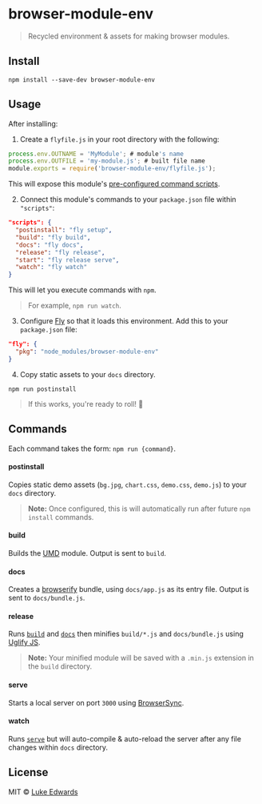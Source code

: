 # browser-module-env

> Recycled environment & assets for making browser modules.

## Install

```
npm install --save-dev browser-module-env
```

## Usage

After installing:

1. Create a `flyfile.js` in your root directory with the following:

  ```js
  process.env.OUTNAME = 'MyModule'; # module's name
  process.env.OUTFILE = 'my-module.js'; # built file name
  module.exports = require('browser-module-env/flyfile.js');
  ```

  This will expose this module's [pre-configured command scripts](#commands).

2. Connect this module's commands to your `package.json` file within `"scripts"`:

  ```json
  "scripts": {
    "postinstall": "fly setup",
    "build": "fly build",
    "docs": "fly docs",
    "release": "fly release",
    "start": "fly release serve",
    "watch": "fly watch"
  }
  ```

  This will let you execute commands with `npm`.

  > For example, `npm run watch`.

3. Configure [Fly](https://github.com/flyjs/fly) so that it loads this environment. Add this to your `package.json` file:

  ```json
  "fly": {
    "pkg": "node_modules/browser-module-env"
  }
  ```

4. Copy static assets to your `docs` directory.

  ```
  npm run postinstall
  ```

  > If this works, you're ready to roll! :tada:

## Commands

Each command takes the form: `npm run {command}`.

#### postinstall
Copies static demo assets (`bg.jpg`, `chart.css`, `demo.css`, `demo.js`) to your `docs` directory.

> **Note:** Once configured, this is will automatically run after future `npm install` commands.

#### build
Builds the [UMD](http://davidbcalhoun.com/2014/what-is-amd-commonjs-and-umd/#umd-universal-module-definition) module. Output is sent to `build`.

#### docs
Creates a [browserify](http://browserify.org/) bundle, using `docs/app.js` as its entry file. Output is sent to `docs/bundle.js`.

#### release
Runs [`build`](#build) and [`docs`](#docs) then minifies `build/*.js` and `docs/bundle.js` using [Uglify JS](http://lisperator.net/uglifyjs/).

> **Note:** Your minified module will be saved with a `.min.js` extension in the `build` directory.

#### serve
Starts a local server on port `3000` using [BrowserSync](https://www.browsersync.io/).

#### watch
Runs [`serve`](#serve) but will auto-compile & auto-reload the server after any file changes within `docs` directory.

## License

MIT © [Luke Edwards](https://lukeed.com)


